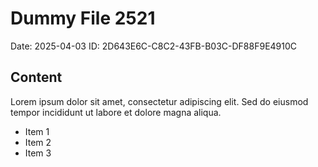 # Dummy File 2521

Date: 2025-04-03
ID: 2D643E6C-C8C2-43FB-B03C-DF88F9E4910C

## Content

Lorem ipsum dolor sit amet, consectetur adipiscing elit.
Sed do eiusmod tempor incididunt ut labore et dolore magna aliqua.

* Item 1
* Item 2
* Item 3
